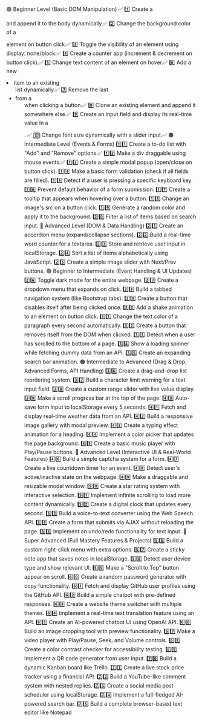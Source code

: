 🟢 Beginner Level (Basic DOM Manipulation) ✅
1️⃣ Create a <div> and append it to the body dynamically.✅
2️⃣ Change the background color of a <p> element on button click.✅
3️⃣ Toggle the visibility of an element using display: none/block.✅
4️⃣ Create a counter app (increment & decrement on button click).✅
5️⃣ Change text content of an element on hover.✅
6️⃣ Add a new <li> item to an existing <ul> list dynamically.✅
7️⃣ Remove the last <li> from a <ul> when clicking a button.✅
8️⃣ Clone an existing element and append it somewhere else.✅
9️⃣ Create an input field and display its real-time value in a <p>. ✅
🔟 Change font size dynamically with a slider input.✅
🟠 Intermediate Level (Events & Forms)
1️⃣1️⃣ Create a to-do list with "Add" and "Remove" options.✅
1️⃣2️⃣ Make a div draggable using mouse events.✅
1️⃣3️⃣ Create a simple modal popup (open/close on button click).
1️⃣4️⃣ Make a basic form validation (check if all fields are filled).
1️⃣5️⃣ Detect if a user is pressing a specific keyboard key.
1️⃣6️⃣ Prevent default behavior of a form submission.
1️⃣7️⃣ Create a tooltip that appears when hovering over a button.
1️⃣8️⃣ Change an image's src on a button click.
1️⃣9️⃣ Generate a random color and apply it to the background.
2️⃣0️⃣ Filter a list of items based on search input.
🔴 Advanced Level (DOM & Data Handling)
2️⃣1️⃣ Create an accordion menu (expand/collapse sections).
2️⃣2️⃣ Build a real-time word counter for a textarea.
2️⃣3️⃣ Store and retrieve user input in localStorage.
2️⃣4️⃣ Sort a list of items alphabetically using JavaScript.
2️⃣5️⃣ Create a simple image slider with Next/Prev buttons.
🟢 Beginner to Intermediate (Event Handling & UI Updates)
2️⃣6️⃣ Toggle dark mode for the entire webpage.
2️⃣7️⃣ Create a dropdown menu that expands on click.
2️⃣8️⃣ Build a tabbed navigation system (like Bootstrap tabs).
2️⃣9️⃣ Create a button that disables itself after being clicked once.
3️⃣0️⃣ Add a shake animation to an element on button click.
3️⃣1️⃣ Change the text color of a paragraph every second automatically.
3️⃣2️⃣ Create a button that removes itself from the DOM when clicked.
3️⃣3️⃣ Detect when a user has scrolled to the bottom of a page.
3️⃣4️⃣ Show a loading spinner while fetching dummy data from an API.
3️⃣5️⃣ Create an expanding search bar animation.
🟠 Intermediate to Advanced (Drag & Drop, Advanced Forms, API Handling)
3️⃣6️⃣ Create a drag-and-drop list reordering system.
3️⃣7️⃣ Build a character limit warning for a text input field.
3️⃣8️⃣ Create a custom range slider with live value display.
3️⃣9️⃣ Make a scroll progress bar at the top of the page.
4️⃣0️⃣ Auto-save form input to localStorage every 5 seconds.
4️⃣1️⃣ Fetch and display real-time weather data from an API.
4️⃣2️⃣ Build a responsive image gallery with modal preview.
4️⃣3️⃣ Create a typing effect animation for a heading.
4️⃣4️⃣ Implement a color picker that updates the page background.
4️⃣5️⃣ Create a basic music player with Play/Pause buttons.
🔴 Advanced Level (Interactive UI & Real-World Features)
4️⃣6️⃣ Build a simple captcha system for a form.
4️⃣7️⃣ Create a live countdown timer for an event.
4️⃣8️⃣ Detect user's active/inactive state on the webpage.
4️⃣9️⃣ Make a draggable and resizable modal window.
5️⃣0️⃣ Create a star rating system with interactive selection.
5️⃣1️⃣ Implement infinite scrolling to load more content dynamically.
5️⃣2️⃣ Create a digital clock that updates every second.
5️⃣3️⃣ Build a voice-to-text converter using the Web Speech API.
5️⃣4️⃣ Create a form that submits via AJAX without reloading the page.
5️⃣5️⃣ Implement an undo/redo functionality for text input.
🚀 Super Advanced (Full Mastery Features & Projects)
5️⃣6️⃣ Build a custom right-click menu with extra options.
5️⃣7️⃣ Create a sticky note app that saves notes in localStorage.
5️⃣8️⃣ Detect user device type and show relevant UI.
5️⃣9️⃣ Make a "Scroll to Top" button appear on scroll.
6️⃣0️⃣ Create a random password generator with copy functionality.
6️⃣1️⃣ Fetch and display GitHub user profiles using the GitHub API.
6️⃣2️⃣ Build a simple chatbot with pre-defined responses.
6️⃣3️⃣ Create a website theme switcher with multiple themes.
6️⃣4️⃣ Implement a real-time text translation feature using an API.
6️⃣5️⃣ Create an AI-powered chatbot UI using OpenAI API.
6️⃣6️⃣ Build an image cropping tool with preview functionality.
6️⃣7️⃣ Make a video player with Play/Pause, Seek, and Volume controls.
6️⃣8️⃣ Create a color contrast checker for accessibility testing.
6️⃣9️⃣ Implement a QR code generator from user input.
7️⃣0️⃣ Build a dynamic Kanban board like Trello.
7️⃣1️⃣ Create a live stock price tracker using a financial API.
7️⃣2️⃣ Build a YouTube-like comment system with nested replies.
7️⃣3️⃣ Create a social media post scheduler using localStorage.
7️⃣4️⃣ Implement a full-fledged AI-powered search bar.
7️⃣5️⃣ Build a complete browser-based text editor like Notepad